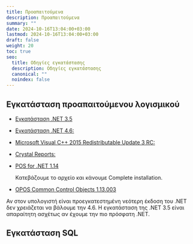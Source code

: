 ```yaml
---
title: Προαπαιτούμενα
description: Προαπαιτούμενα
summary: ""
date: 2024-10-16T13:04:00+03:00
lastmod: 2024-10-16T13:04:00+03:00
draft: false
weight: 20
toc: true
seo:
  title: Οδηγίες εγκατάστασης
  description: Οδηγίες εγκατάστασης
  canonical: ""
  noindex: false
---
```

## Εγκατάσταση προαπαιτούμενου λογισμικού

* [Εγκατάσταση .NET 3.5](http://www.microsoft.com/en-us/download/details.aspx?id=25150)
* [Εγκατάσταση .NET 4.6:](http://www.microsoft.com/en-us/download/details.aspx?id=17718)
* [Microsoft Visual C++ 2015 Redistributable Update 3 RC:](https://www.microsoft.com/en-US/download/details.aspx?id=52685)
* [Crystal Reports:](https://www.dropbox.com/s/jmgeglz7awnf0x9/CRRuntime_32bit_13_0_25.msi?dl=1)
* [POS for .NET 1.14](https://www.microsoft.com/en-us/download/details.aspx?id=42081)

  Κατεβάζουμε το αρχείο και κάνουμε Complete installation.
* [OPOS Common Control Objects 1.13.003](http://www.monroecs.com/files/OPOS_CCOs_1.13.003.msi)

Αν στον υπολογιστή είναι προεγκατεστημένη νεότερη έκδοση του .NET δεν χρειάζεται να βάλουμε την 4.6. Η εγκατάσταση της .NET 3.5 είναι απαραίτητη
ασχέτως αν έχουμε την πιο πρόσφατη .NET.

## Εγκατάσταση SQL
